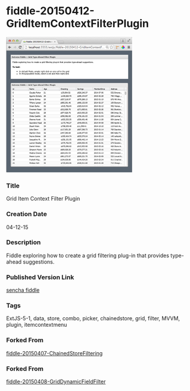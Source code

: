 fiddle-20150412-GridItemContextFilterPlugin
======

![Screenshot](screenshot.png)


### Title

Grid Item Context Filter Plugin


### Creation Date

04-12-15


### Description

Fiddle exploring how to create a grid filtering plug-in that provides type-ahead suggestions.


### Published Version Link

[sencha fiddle](https://fiddle.sencha.com/#fiddle/l65)


### Tags

ExtJS-5-1, data, store, combo, picker, chainedstore, grid, filter, MVVM, plugin, itemcontextmenu 
 


### Forked From

[fiddle-20150407-ChainedStoreFiltering](../fiddle-20150407-ChainedStoreFiltering/README.markdown)



### Forked From

[fiddle-20150408-GridDynamicFieldFilter](../fiddle-20150408-GridDynamicFieldFilter/README.markdown)

